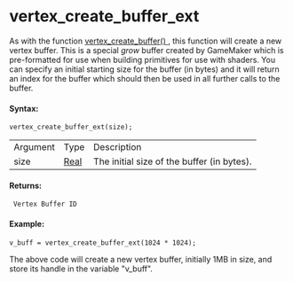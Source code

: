 # vertex_create_buffer_ext

As with the function [ vertex_create_buffer()
](vertex_create_buffer) , this function will create a new vertex
buffer. This is a special *grow* buffer created by GameMaker which is
pre-formatted for use when building primitives for use with shaders. You
can specify an initial starting size for the buffer (in bytes) and it
will return an index for the buffer which should then be used in all
further calls to the buffer.

#### Syntax:

``` gml
vertex_create_buffer_ext(size);
```

|          |                                                                         |                                            |
|----------|-------------------------------------------------------------------------|--------------------------------------------|
| Argument | Type                                                                    | Description                                |
| size     |  [Real](../../../../../GameMaker_Language/GML_Overview/Data_Types)  | The initial size of the buffer (in bytes). |

#### Returns:

``` gml
 Vertex Buffer ID
```

#### Example:

``` gml
v_buff = vertex_create_buffer_ext(1024 * 1024);
```

The above code will create a new vertex buffer, initially 1MB in size,
and store its handle in the variable "v_buff".
